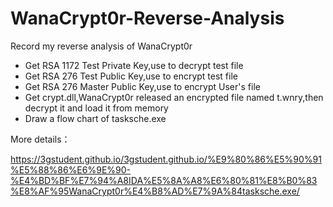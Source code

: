 # WanaCrypt0r-Reverse-Analysis
Record my reverse analysis of WanaCrypt0r

- Get RSA 1172 Test Private Key,use to decrypt test file
- Get RSA 276 Test Public Key,use to encrypt test file
- Get RSA 276 Master Public Key,use to encrypt User's file
- Get crypt.dll,WanaCrypt0r released an encrypted file named t.wnry,then decrypt it and load it from memory
- Draw a flow chart of tasksche.exe

More details：

https://3gstudent.github.io/3gstudent.github.io/%E9%80%86%E5%90%91%E5%88%86%E6%9E%90-%E4%BD%BF%E7%94%A8IDA%E5%8A%A8%E6%80%81%E8%B0%83%E8%AF%95WanaCrypt0r%E4%B8%AD%E7%9A%84tasksche.exe/
